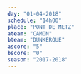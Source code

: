 ```yaml
---
day: "01-04-2018"
schedule: "14h00"
place: "PONT DE METZ"
ateam: "CAMON"
bteam: "DUNKERQUE"
ascore: "5"
bscore: "0"
season: "2017-2018"
---
```

